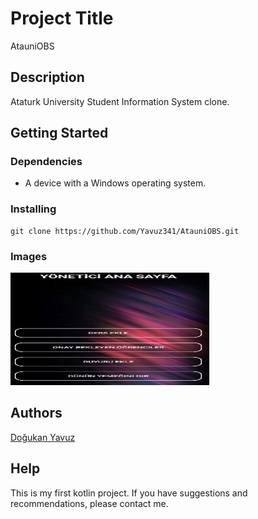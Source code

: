 # Project Title

AtauniOBS

## Description

Ataturk University Student Information System clone.

## Getting Started

### Dependencies

* A device with a Windows operating system.

### Installing

```
git clone https://github.com/Yavuz341/AtauniOBS.git
```

### Images

<img src="project_images/admin.png" alt="alt text" width="320" height="180">


## Authors

[Doğukan Yavuz](https://www.linkedin.com/in/dogukan-yavuz1/)

## Help
This is my first kotlin project. If you have suggestions and recommendations, please contact me.
